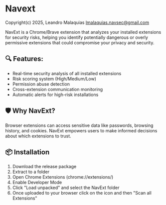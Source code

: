 # Navext
Copyright(c) 2025, Leandro Malaquias lmalaquias.navsec@gmail.com

NavExt is a Chrome/Brave extension that analyzes your installed extensions for security risks, helping you identify potentially dangerous or overly permissive extensions that could compromise your privacy and security.

## 🔍 Features:
- Real-time security analysis of all installed extensions
- Risk scoring system (High/Medium/Low)
- Permission abuse detection
- Cross-extension communication monitoring
- Automatic alerts for high-risk installations

## 🛡️ Why NavExt?
Browser extensions can access sensitive data like passwords, browsing history, and cookies. NavExt empowers users to make informed decisions about which extensions to trust.

## 📦 Installation
1. Download the release package
2. Extract to a folder
3. Open Chrome Extensions (chrome://extensions/)
4. Enable Developer Mode
5. Click "Load unpacked" and select the NavExt folder
6. Once uploaded to your browser click on the icon and then "Scan all Extensions"
